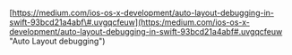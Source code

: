 [https://medium.com/ios-os-x-development/auto-layout-debugging-in-swift-93bcd21a4abf\#.uvgqcfeuw](https:/medium.com/ios-os-x-development/auto-layout-debugging-in-swift-93bcd21a4abf#.uvgqcfeuw "Auto Layout debugging")

